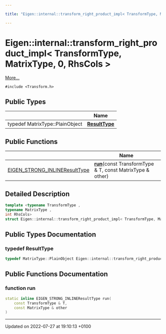 ```yaml
---

title: "Eigen::internal::transform_right_product_impl< TransformType, MatrixType, 0, RhsCols >"

---
```


# Eigen::internal::transform_right_product_impl< TransformType, MatrixType, 0, RhsCols >



 [More...](#detailed-description)


`#include <Transform.h>`

## Public Types

|                | Name           |
| -------------- | -------------- |
| typedef MatrixType::PlainObject | **[ResultType](http://example.org/classes/structeigen_1_1internal_1_1transform__right__product__impl_3_01transformtype_00_01matrixtype_00_010_00_01rhscols_01_4/#typedef-resulttype)**  |

## Public Functions

|                | Name           |
| -------------- | -------------- |
| <a href="http://example.org/files/macros_8h/#define-eigen-strong-inline">EIGEN_STRONG_INLINE</a><a href="http://example.org/classes/structeigen_1_1internal_1_1transform__right__product__impl_3_01transformtype_00_01matrixtype_00_010_00_01rhscols_01_4/#typedef-resulttype">ResultType</a> | **[run](http://example.org/classes/structeigen_1_1internal_1_1transform__right__product__impl_3_01transformtype_00_01matrixtype_00_010_00_01rhscols_01_4/#function-run)**(const TransformType & T, const MatrixType & other) |

## Detailed Description

```cpp
template <typename TransformType ,
typename MatrixType ,
int RhsCols>
struct Eigen::internal::transform_right_product_impl< TransformType, MatrixType, 0, RhsCols >;
```

## Public Types Documentation

### typedef ResultType

```cpp
typedef MatrixType::PlainObject Eigen::internal::transform_right_product_impl< TransformType, MatrixType, 0, RhsCols >::ResultType;
```


## Public Functions Documentation

### function run

```cpp
static inline EIGEN_STRONG_INLINEResultType run(
    const TransformType & T,
    const MatrixType & other
)
```


-------------------------------

Updated on 2022-07-27 at 19:10:13 +0100